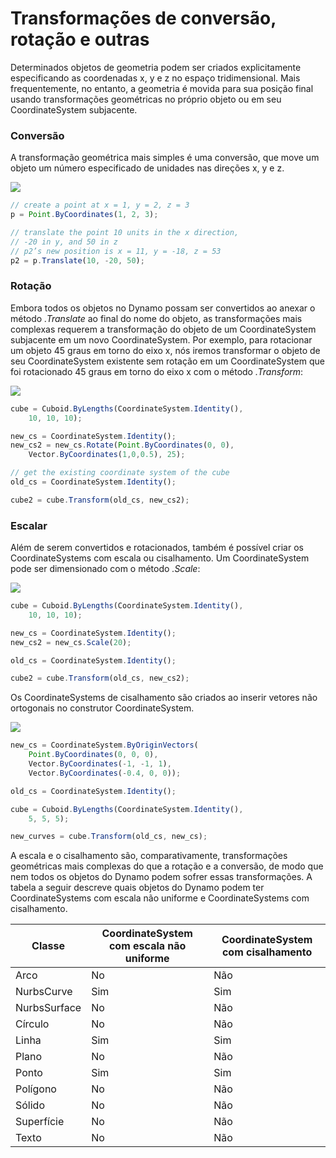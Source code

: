# Transformações de conversão, rotação e outras

Determinados objetos de geometria podem ser criados explicitamente especificando as coordenadas x, y e z no espaço tridimensional. Mais frequentemente, no entanto, a geometria é movida para sua posição final usando transformações geométricas no próprio objeto ou em seu CoordinateSystem subjacente.

### Conversão

A transformação geométrica mais simples é uma conversão, que move um objeto um número especificado de unidades nas direções x, y e z.

![](../images/8-2/5/Transformations\_01.png)

```js
// create a point at x = 1, y = 2, z = 3
p = Point.ByCoordinates(1, 2, 3);

// translate the point 10 units in the x direction,
// -20 in y, and 50 in z
// p2’s new position is x = 11, y = -18, z = 53
p2 = p.Translate(10, -20, 50);
```

### Rotação

Embora todos os objetos no Dynamo possam ser convertidos ao anexar o método _.Translate_ ao final do nome do objeto, as transformações mais complexas requerem a transformação do objeto de um CoordinateSystem subjacente em um novo CoordinateSystem. Por exemplo, para rotacionar um objeto 45 graus em torno do eixo x, nós iremos transformar o objeto de seu CoordinateSystem existente sem rotação em um CoordinateSystem que foi rotacionado 45 graus em torno do eixo x com o método _.Transform_:

![](../images/8-2/5/Transformations\_02.png)

```js
cube = Cuboid.ByLengths(CoordinateSystem.Identity(),
    10, 10, 10);

new_cs = CoordinateSystem.Identity();
new_cs2 = new_cs.Rotate(Point.ByCoordinates(0, 0),
    Vector.ByCoordinates(1,0,0.5), 25);

// get the existing coordinate system of the cube
old_cs = CoordinateSystem.Identity();

cube2 = cube.Transform(old_cs, new_cs2);
```

### Escalar

Além de serem convertidos e rotacionados, também é possível criar os CoordinateSystems com escala ou cisalhamento. Um CoordinateSystem pode ser dimensionado com o método _.Scale_:

![](../images/8-2/5/Transformations\_03.png)

```js
cube = Cuboid.ByLengths(CoordinateSystem.Identity(),
    10, 10, 10);

new_cs = CoordinateSystem.Identity();
new_cs2 = new_cs.Scale(20);

old_cs = CoordinateSystem.Identity();

cube2 = cube.Transform(old_cs, new_cs2);
```

Os CoordinateSystems de cisalhamento são criados ao inserir vetores não ortogonais no construtor CoordinateSystem.

![](../images/8-2/5/Transformations\_04.png)

```js
new_cs = CoordinateSystem.ByOriginVectors(
    Point.ByCoordinates(0, 0, 0),
	Vector.ByCoordinates(-1, -1, 1),
	Vector.ByCoordinates(-0.4, 0, 0));

old_cs = CoordinateSystem.Identity();

cube = Cuboid.ByLengths(CoordinateSystem.Identity(),
    5, 5, 5);

new_curves = cube.Transform(old_cs, new_cs);
```

A escala e o cisalhamento são, comparativamente, transformações geométricas mais complexas do que a rotação e a conversão, de modo que nem todos os objetos do Dynamo podem sofrer essas transformações. A tabela a seguir descreve quais objetos do Dynamo podem ter CoordinateSystems com escala não uniforme e CoordinateSystems com cisalhamento.

| Classe | CoordinateSystem com escala não uniforme | CoordinateSystem com cisalhamento |
| ------------ | ------------------------------------- | ------------------------ |
| Arco | No | Não |
| NurbsCurve | Sim | Sim |
| NurbsSurface | No | Não |
| Círculo | No | Não |
| Linha | Sim | Sim |
| Plano | No | Não |
| Ponto | Sim | Sim |
| Polígono | No | Não |
| Sólido | No | Não |
| Superfície | No | Não |
| Texto | No | Não |
